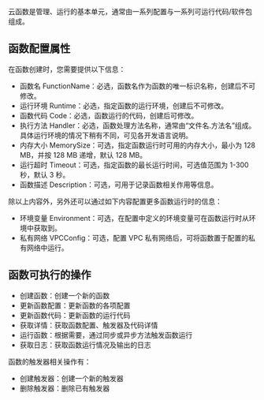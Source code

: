 云函数是管理、运行的基本单元，通常由一系列配置与一系列可运行代码/软件包组成。

## 函数配置属性

在函数创建时，您需要提供以下信息：

* 函数名 FunctionName：必选，函数名作为函数的唯一标识名称，创建后不可修改。 
* 运行环境 Runtime：必选，指定函数的运行环境，创建后不可修改。
* 函数代码 Code：必选，函数运行的代码，创建后可修改。
* 执行方法 Handler：必选，函数处理方法名称，通常由“文件名.方法名”组成。具体运行环境的情况下稍有不同，可见各开发语言说明。
* 内存大小 MemorySize：可选，指定函数运行时可用的内存大小，最小为 128 MB，并按 128 MB 递增，默认 128 MB。
* 运行超时 Timeout：可选，指定函数的最长运行时间，可选值范围为 1-300 秒，默认 3 秒。
* 函数描述 Description：可选，可用于记录函数相关作用等信息。

除以上内容外，另外还可以通过如下内容配置更多函数运行时的信息：

* 环境变量 Environment：可选，在配置中定义的环境变量可在函数运行时从环境中获取到。
* 私有网络 VPCConfig：可选，配置 VPC 私有网络后，可将函数置于配置的私有网络中运行。

## 函数可执行的操作

* 创建函数：创建一个新的函数
* 更新函数配置：更新函数的各项配置
* 更新函数代码：更新函数的运行代码
* 获取详情：获取函数配置、触发器及代码详情
* 运行函数：根据需要，通过同步或异步方法触发函数运行
* 获取日志：获取函数运行情况及输出的日志

函数的触发器相关操作有：

* 创建触发器：创建一个新的触发器
* 删除触发器：删除已有触发器